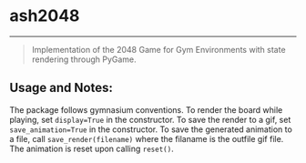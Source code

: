 # ash2048
---

> Implementation of the 2048 Game for Gym Environments with state rendering through PyGame.

## Usage and Notes:

The package follows gymnasium conventions.
To render the board while playing, set `display=True` in the constructor.
To save the render to a gif, set `save_animation=True` in the constructor.
To save the generated animation to a file, call `save_render(filename)` where the filaname is the outfile gif file.
The animation is reset upon calling `reset()`.